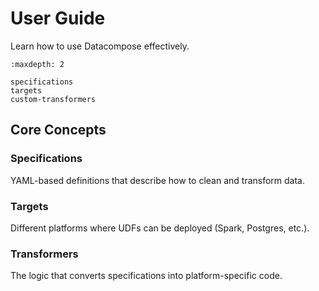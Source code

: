 # User Guide

Learn how to use Datacompose effectively.

```{toctree}
:maxdepth: 2

specifications
targets
custom-transformers
```

## Core Concepts

### Specifications
YAML-based definitions that describe how to clean and transform data.

### Targets
Different platforms where UDFs can be deployed (Spark, Postgres, etc.).

### Transformers
The logic that converts specifications into platform-specific code.